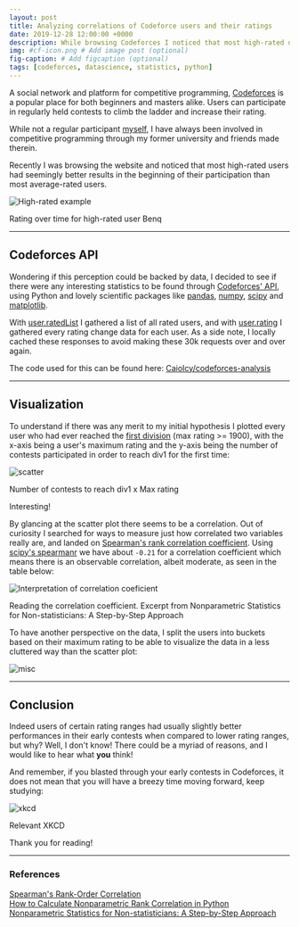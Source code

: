 ```yaml
---
layout: post
title: Analyzing correlations of Codeforce users and their ratings
date: 2019-12-28 12:00:00 +0000
description: While browsing Codeforces I noticed that most high-rated users had seemingly better results in the beginning of their participation than most average-rated users
img: #cf-icon.png # Add image post (optional)
fig-caption: # Add figcaption (optional)
tags: [codeforces, datascience, statistics, python]
---
```


A social network and platform for competitive programming, [Codeforces](https://codeforces.com) is a popular place for both beginners and masters alike. Users can participate in regularly held contests to climb the ladder and increase their rating.

While not a regular participant [myself](https://codeforces.com/profile/caioicy), I have always been involved in competitive programming through my former university and friends made therein.

Recently I was browsing the website and noticed that most high-rated users had seemingly better results in the beginning of their participation than most average-rated users. 

![High-rated example](https://thepracticaldev.s3.amazonaws.com/i/6ok5xaaolerv2i5txkkj.png)
<figcaption>Rating over time for high-rated user Benq</figcaption>

----
## Codeforces API

Wondering if this perception could be backed by data, I decided to see if there were any interesting statistics to be found through [Codeforces' API](https://codeforces.com/apiHelp), using Python and lovely scientific packages like [pandas](https://pandas.pydata.org/), [numpy](https://numpy.org/), [scipy](https://www.scipy.org/) and [matplotlib](https://matplotlib.org/).

With [user.ratedList](https://codeforces.com/apiHelp/methods#user.ratedList) I gathered a list of all rated users, and with [user.rating](https://codeforces.com/apiHelp/methods#user.rating) I gathered every rating change data for each user. As a side note, I locally cached these responses to avoid making these 30k requests over and over again.

The code used for this can be found here: [CaioIcy/codeforces-analysis](https://github.com/CaioIcy/codeforces-analysis)

---
## Visualization

To understand if there was any merit to my initial hypothesis I plotted every user who had ever reached the [first division](https://codeforces.com/help#q8) (max rating >= 1900), with the x-axis being a user's maximum rating and the y-axis being the number of contests participated in order to reach div1 for the first time:

![scatter](https://thepracticaldev.s3.amazonaws.com/i/4jqlggjuigmh9la137s6.png)
<figcaption>Number of contests to reach div1 x Max rating</figcaption>

Interesting!

By glancing at the scatter plot there seems to be a correlation. Out of curiosity I searched for ways to measure just how correlated two variables really are, and landed on [Spearman's rank correlation coefficient](https://en.wikipedia.org/wiki/Spearman%27s_rank_correlation_coefficient). Using [scipy's spearmanr](https://docs.scipy.org/doc/scipy/reference/generated/scipy.stats.spearmanr.html) we have about `-0.21` for a correlation coefficient which means there is an observable correlation, albeit moderate, as seen in the table below:

![Interpretation of correlation coeficient](https://thepracticaldev.s3.amazonaws.com/i/6c3wr70evj2zqypkff5f.png)
<figcaption>Reading the correlation coefficient. Excerpt from Nonparametric Statistics for Non-statisticians: A Step-by-Step Approach</figcaption>

To have another perspective on the data, I split the users into buckets based on their maximum rating to be able to visualize the data in a less cluttered way than the scatter plot:

![misc](https://thepracticaldev.s3.amazonaws.com/i/hfbwg6gv8jncvlxrgvvl.png)

----
## Conclusion

Indeed users of certain rating ranges had usually slightly better performances in their early contests when compared to lower rating ranges, but why? Well, I don't know! There could be a myriad of reasons, and I would like to hear what **you** think!

And remember, if you blasted through your early contests in Codeforces, it does not mean that you will have a breezy time moving forward, keep studying:

![xkcd](https://imgs.xkcd.com/comics/correlation.png)
<figcaption>Relevant XKCD</figcaption>

Thank you for reading!

----
### References

[Spearman's Rank-Order Correlation](https://statistics.laerd.com/statistical-guides/spearmans-rank-order-correlation-statistical-guide.php)  
[How to Calculate Nonparametric Rank Correlation in Python](https://machinelearningmastery.com/how-to-calculate-nonparametric-rank-correlation-in-python/)  
[Nonparametric Statistics for Non-statisticians: A Step-by-Step Approach](https://amzn.com/047045461X/)  
